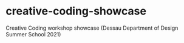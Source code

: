 # creative-coding-showcase
 Creative Coding workshop showcase (Dessau Department of Design Summer School 2021)
